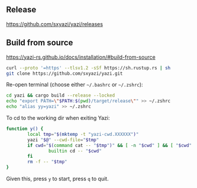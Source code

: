 ## Release
https://github.com/sxyazi/yazi/releases

## Build from source
https://yazi-rs.github.io/docs/installation/#build-from-source

```bash
curl --proto '=https' --tlsv1.2 -sSf https://sh.rustup.rs | sh
git clone https://github.com/sxyazi/yazi.git
```

Re-open terminal (choose either `~/.bashrc` or `~/.zshrc`):
```bash
cd yazi && cargo build --release --locked
echo "export PATH=\"$PATH:$(pwd)/target/release\"" >> ~/.zshrc
echo "alias yy=yazi" >> ~/.zshrc
```

To cd to the working dir when exiting Yazi:
```bash
function y() {
        local tmp="$(mktemp -t "yazi-cwd.XXXXXX")"
        yazi "$@" --cwd-file="$tmp"
        if cwd="$(command cat -- "$tmp")" && [ -n "$cwd" ] && [ "$cwd" != "$PWD" ]; then
                builtin cd -- "$cwd"
        fi
        rm -f -- "$tmp"
}
```
Given this, press `y` to start, press `q` to quit.

